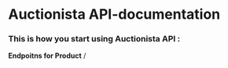 # Auctionista API-documentation

### This is how you start using Auctionista API :
**Endpoitns for Product** 
/



